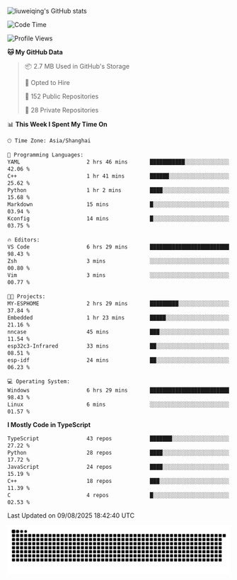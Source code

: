 ![liuweiqing's GitHub stats](https://github-readme-stats.vercel.app/api?username=14790897&show_icons=true&locale=cn&include_all_commits=true&count_private=true)

<!--START_SECTION:waka-->
![Code Time](http://img.shields.io/badge/Code%20Time-2%2C397%20hrs%2040%20mins-blue)

![Profile Views](http://img.shields.io/badge/Profile%20Views-19-blue)

**🐱 My GitHub Data** 

> 📦 2.7 MB Used in GitHub's Storage 
 > 
> 💼 Opted to Hire
 > 
> 📜 152 Public Repositories 
 > 
> 🔑 28 Private Repositories 
 > 
📊 **This Week I Spent My Time On** 

```text
🕑︎ Time Zone: Asia/Shanghai

💬 Programming Languages: 
YAML                     2 hrs 46 mins       ███████████░░░░░░░░░░░░░░   42.06 % 
C++                      1 hr 41 mins        ██████░░░░░░░░░░░░░░░░░░░   25.62 % 
Python                   1 hr 2 mins         ████░░░░░░░░░░░░░░░░░░░░░   15.68 % 
Markdown                 15 mins             █░░░░░░░░░░░░░░░░░░░░░░░░   03.94 % 
Kconfig                  14 mins             █░░░░░░░░░░░░░░░░░░░░░░░░   03.75 % 

🔥 Editors: 
VS Code                  6 hrs 29 mins       █████████████████████████   98.43 % 
Zsh                      3 mins              ░░░░░░░░░░░░░░░░░░░░░░░░░   00.80 % 
Vim                      3 mins              ░░░░░░░░░░░░░░░░░░░░░░░░░   00.77 % 

🐱‍💻 Projects: 
MY-ESPHOME               2 hrs 29 mins       █████████░░░░░░░░░░░░░░░░   37.84 % 
Embedded                 1 hr 23 mins        █████░░░░░░░░░░░░░░░░░░░░   21.16 % 
nncase                   45 mins             ███░░░░░░░░░░░░░░░░░░░░░░   11.54 % 
esp32c3-Infrared         33 mins             ██░░░░░░░░░░░░░░░░░░░░░░░   08.51 % 
esp-idf                  24 mins             ██░░░░░░░░░░░░░░░░░░░░░░░   06.23 % 

💻 Operating System: 
Windows                  6 hrs 29 mins       █████████████████████████   98.43 % 
Linux                    6 mins              ░░░░░░░░░░░░░░░░░░░░░░░░░   01.57 % 
```

**I Mostly Code in TypeScript** 

```text
TypeScript               43 repos            ███████░░░░░░░░░░░░░░░░░░   27.22 % 
Python                   28 repos            ████░░░░░░░░░░░░░░░░░░░░░   17.72 % 
JavaScript               24 repos            ████░░░░░░░░░░░░░░░░░░░░░   15.19 % 
C++                      18 repos            ███░░░░░░░░░░░░░░░░░░░░░░   11.39 % 
C                        4 repos             █░░░░░░░░░░░░░░░░░░░░░░░░   02.53 % 
```




 Last Updated on 09/08/2025 18:42:40 UTC
<!--END_SECTION:waka-->

<picture>
  <source media="(prefers-color-scheme: dark)" srcset="https://raw.githubusercontent.com/14790897/14790897/output/github-contribution-grid-snake-dark.svg" />
  <source media="(prefers-color-scheme: light)" srcset="https://raw.githubusercontent.com/14790897/14790897/output/github-contribution-grid-snake.svg" />
  <img alt="github-snake" src="https://raw.githubusercontent.com/14790897/14790897/output/github-contribution-grid-snake.svg" />
</picture>
